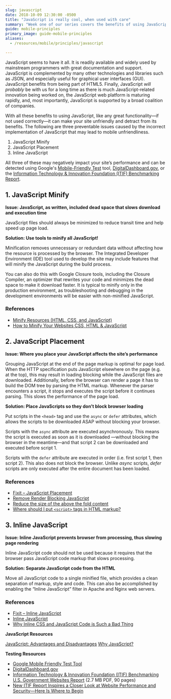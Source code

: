 ```yaml
---
slug: javascript
date: 2018-10-09 12:30:00 -0500
title: "JavaScript is really cool, when used with care"
summary: "Week one of our series covers the benefits of using JavaScript."
guide: mobile-principles
primary_image: guide-mobile-principles
aliases:
  - /resources/mobile/principles/javascript

---
```


JavaScript seems to have it all. It is readily available and widely used by mainstream programmers with great documentation and support. JavaScript is complemented by many other technologies and libraries such as JSON, and especially useful for graphical user interfaces (GUI). JavaScript benefits from being part of HTML5. Finally, JavaScript _will probably_ be with us for a long time as there is much JavaScript-related innovation being worked on, the JavaScript web platform is maturing rapidly, and, most importantly, JavaScript is supported by a broad coalition of companies.

With all these benefits to using JavaScript, like any great functionality&mdash;if not used correctly&mdash;it can make your site unfriendly and detract from its benefits. The following are three preventable issues caused by the incorrect implementation of JavaScript that may lead to mobile unfriendliness.

1. JavaScript Minify
2. JavaScript Placement
3. Inline JavaScript

All three of these may negatively impact your site’s performance and can be detected using Google's [Mobile-Friendly Test](https://search.google.com/test/mobile-friendly) tool, [DigitalDashboard.gov](https://www.digitaldashboard.gov/), or the [Information Technology &amp; Innovation Foundation (ITIF) Benchmarking Report](https://itif.org/publications/2017/03/08/benchmarking-us-government-websites).

## 1. JavaScript Minify

**Issue: JavaScript, as written, included dead space that slows download and execution time**

JavaScript files should always be minimized to reduce transit time and help speed up page load.

**Solution: Use tools to minify all JavaScript!**

Minification removes unnecessary or redundant data without affecting how the resource is processed by the browser. The Integrated Developer Environment (IDE) tool used to develop the site may include features that will minify the JavaScript during the build process.

You can also do this with Google Closure tools, including the Closure Compiler, an optimizer that rewrites your code and minimizes the dead space to make it download faster. It is typical to minify only in the production environment, as troubleshooting and debugging in the development environments will be easier with
non-minified JavaScript.

### References

- [Minify Resources (HTML, CSS, and JavaScript)](https://developers.google.com/speed/docs/insights/MinifyResources)
- [How to Minify Your Websites CSS, HTML & JavaScript](https://www.elegantthemes.com/blog/tips-tricks/how-to-minify-your-websites-css-html-javascript)

## 2. JavaScript Placement

**Issue: Where you place your JavaScript affects the site’s performance**

Grouping JavaScript at the end of the page markup is optimal for page load. When the HTTP specification puts JavaScript elsewhere on the page (e.g. at the top), this may result in loading blocking while the JavaScript files are downloaded. Additionally, before the browser can render a page it has to build the DOM tree by parsing the HTML markup. Whenever the parser encounters a script, it stops and executes the script before it continues parsing. This slows the performance of the page load.

**Solution: Place JavaScripts so they don’t block browser loading**

Put scripts in the `<head>` tag and use the `async` or `defer` attributes, which allows the scripts to be downloaded ASAP without blocking your browser.

Scripts with the `async` attribute are executed asynchronously. This means the script is executed as soon as it is downloaded —without blocking the browser in the meantime—and that script 2 can be downloaded and executed before script 1.

Scripts with the `defer` attribute are executed in order (i.e. first script 1, then script 2). This also does not block the browser. Unlike _async_ scripts, _defer_ scripts are only executed after the entire document has been loaded.

### References

- [Fixit – JavaScript Placement](https://mobiforge.com/design-development/fixit-javascript-placement)
- [Remove Render Blocking JavaScript](https://developers.google.com/speed/docs/insights/BlockingJS)
- [Reduce the size of the above the fold content](https://developers.google.com/speed/docs/insights/PrioritizeVisibleContent)
- [Where should I put `<script>` tags in HTML markup?](http://stackoverflow.com/questions/436411/where-should-i-put-script-tags-in-html-markup)

## 3. Inline JavaScript

**Issue: Inline JavaScript prevents browser from processing, thus slowing page rendering**

Inline JavaScript code should not be used because it requires that the browser pass JavaScript code markup that slows processing.

**Solution: Separate JavaScript code from the HTML**

Move all JavaScript code to a single minified file, which provides a clean separation of markup, style and code. This can also be accomplished by enabling the “Inline JavaScript” filter in Apache and Nginx web servers.

### References

- [Fixit – Inline JavaScript](https://mobiforge.com/design-development/fixit-inline-javascript)
- [Inline JavaScript](https://modpagespeed.com/doc/filter-js-inline)
- [Why Inline CSS and JavaScript Code is Such a Bad Thing](https://dzone.com/articles/why-inline-css-and-javascript-)

**JavaScript Resources**

[JavaScript: Advantages and Disadvantages](http://www.jscripters.com/javascript-advantages-and-disadvantages/)
[Why JavaScript?](http://speakingjs.com/es5/ch02.html)

**Testing Resources**

- [Google Mobile Friendly Test Tool](https://search.google.com/test/mobile-friendly)
- [DigitalDashboard.gov](https://www.digitaldashboard.gov/)
- [Information Technology & Innovation Foundation (ITIF) Benchmarking U.S. Government Websites Report](http://www2.itif.org/2017-benchmarking-us-government-websites.pdf) (2.7 MB PDF, 90 pages)
- [New ITIF Report Inspires a Closer Look at Website Performance and Security—Here Is Where to Begin](https://digital.gov/2017/03/24/new-itif-report-inspires-a-closer-look-at-website-performance-and-security-here-is-where-to-begin/)
